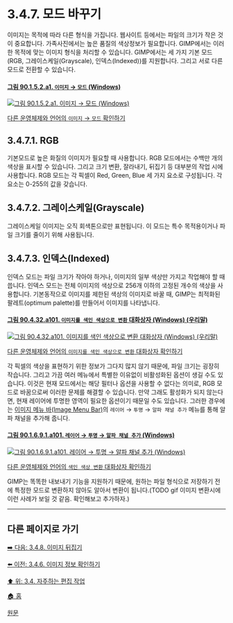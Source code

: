 # 3.4.7. 모드 바꾸기
이미지는 목적에 따라 다른 형식을 가집니다. 웹사이트 등에서는 파일의 크기가 작은 것이 중요합니다. 가족사진에서는 높은 품질의 색상정보가 필요합니다. GIMP에서는 이러한 목적에 맞는 이미지 형식을 처리할 수 있습니다. GIMP에서는 세 가지 기본 모드(RGB, 그레이스케일(Grayscale), 인덱스(Indexed))를 지원합니다. 그리고 서로 다른 모드로 전환할 수 있습니다.

#### [그림 90.1.5.2.a1. `이미지` → `모드` (Windows)](https://wonder13662.github.io/gimp/2.10.36_ko/90-01-05-imagex-02-mode.html#%EA%B7%B8%EB%A6%BC-90152a1-%EC%9D%B4%EB%AF%B8%EC%A7%80--%EB%AA%A8%EB%93%9C-windows)
[![그림 90.1.5.2.a1. `이미지` → `모드` (Windows)](https://github.com/wonder13662/gimp/assets/15767104/97db94d4-9a8b-4ab5-9ab3-5e65da6737c7)](https://wonder13662.github.io/gimp/2.10.36_ko/90-01-05-imagex-02-mode.html#%EA%B7%B8%EB%A6%BC-90152a1-%EC%9D%B4%EB%AF%B8%EC%A7%80--%EB%AA%A8%EB%93%9C-windows)

[다른 운영체제와 언어의 `이미지` → `모드` 확인하기](https://wonder13662.github.io/gimp/2.10.36_ko/90-01-05-imagex-02-mode.html#%EA%B7%B8%EB%A6%BC-90152a1-%EC%9D%B4%EB%AF%B8%EC%A7%80--%EB%AA%A8%EB%93%9C-windows)

## 3.4.7.1. RGB
기본모드로 높은 화질의 이미지가 필요할 때 사용합니다. RGB 모드에서는 수백만 개의 색상을 표시할 수 있습니다. 그리고 크기 변환, 잘라내기, 뒤집기 등 대부분의 작업 시에 사용합니다. RGB 모드는 각 픽셀이 Red, Green, Blue 세 가지 요소로 구성됩니다. 각 요소는 0-255의 값을 갖습니다. 

## 3.4.7.2. 그레이스케일(Grayscale)
그레이스케일 이미지는 오직 회색톤으로만 표현됩니다. 이 모드는 특수 목적용이거나 파일 크기를 줄이기 위해 사용됩니다. 

## 3.4.7.3. 인덱스(Indexed)
인덱스 모드는 파일 크기가 작아야 하거나, 이미지의 일부 색상만 가지고 작업해야 할 때 씁니다. 인덱스 모드는 전체 이미지의 색상으로 256개 이하의 고정된 개수의 색상을 사용합니다. 기본동작으로 이미지를 제한된 색상의 이미지로 바꿀 때, GIMP는 최적화된 팔레트(optimum palette)를 만들어서 이미지를 나타냅니다.

#### [그림 90.4.32.a101. `이미지를 색인 색상으로 변환` 대화상자 (Windows) (우리말)](https://wonder13662.github.io/gimp/2.10.36_ko/90-04-32-convert_image_to_indexed_colors.html#%EA%B7%B8%EB%A6%BC-90432a101-%EC%9D%B4%EB%AF%B8%EC%A7%80%EB%A5%BC-%EC%83%89%EC%9D%B8-%EC%83%89%EC%83%81%EC%9C%BC%EB%A1%9C-%EB%B3%80%ED%99%98-%EB%8C%80%ED%99%94%EC%83%81%EC%9E%90-windows-%EC%9A%B0%EB%A6%AC%EB%A7%90)
[![그림 90.4.32.a101. `이미지를 색인 색상으로 변환` 대화상자 (Windows) (우리말)](https://github.com/wonder13662/gimp/assets/15767104/309f2a53-e806-4d69-bb89-22799ea04368)](https://wonder13662.github.io/gimp/2.10.36_ko/90-04-32-convert_image_to_indexed_colors.html#%EA%B7%B8%EB%A6%BC-90432a101-%EC%9D%B4%EB%AF%B8%EC%A7%80%EB%A5%BC-%EC%83%89%EC%9D%B8-%EC%83%89%EC%83%81%EC%9C%BC%EB%A1%9C-%EB%B3%80%ED%99%98-%EB%8C%80%ED%99%94%EC%83%81%EC%9E%90-windows-%EC%9A%B0%EB%A6%AC%EB%A7%90)

[다른 운영체제와 언어의 `이미지를 색인 색상으로 변환` 대화상자 확인하기](./90-04-32-convert_image_to_indexed_colors.md)

각 픽셀의 색상을 표현하기 위한 정보가 그다지 많지 않기 때문에, 파일 크기는 굉장히 작습니다. 그리고 가끔 여러 메뉴에서 특별한 이유없이 비활성화된 옵션이 생길 수도 있습니다. 이것은 현재 모드에서는 해당 필터나 옵션을 사용할 수 없다는 의미로, RGB 모드로 바꿈으로써 이러한 문제를 해결할 수 있습니다. 만약 그래도 활성화가 되지 않는다면, 현재 레이어에 투명한 영역이 필요한 옵션이기 때문일 수도 있습니다. 그러한 경우에는 [이미지 메뉴 바(Image Menu Bar)](./03-02-02-image-windowx-02-image-menu.md)의 `레이어` → `투명` → `알파 채널 추가` 메뉴를 통해 알파 채널을 추가해 줍니다.

#### [그림 90.1.6.9.1.a101. `레이어` → `투명` → `알파 채널 추가` (Windows)](https://wonder13662.github.io/gimp/2.10.36_ko/90-01-06-layerx-03-transparencyx-01-add_alpha_channel.html#%EA%B7%B8%EB%A6%BC-901631a101-%EB%A0%88%EC%9D%B4%EC%96%B4--%ED%88%AC%EB%AA%85--%EC%95%8C%ED%8C%8C-%EC%B1%84%EB%84%90-%EC%B6%94%EA%B0%80-windows)
[![그림 90.1.6.9.1.a101. `레이어` → `투명` → `알파 채널 추가` (Windows)](https://github.com/wonder13662/gimp/assets/15767104/3fb3ad7c-4a41-492e-9797-bed56dc9d936)](https://wonder13662.github.io/gimp/2.10.36_ko/90-01-06-layerx-03-transparencyx-01-add_alpha_channel.html#%EA%B7%B8%EB%A6%BC-901631a101-%EB%A0%88%EC%9D%B4%EC%96%B4--%ED%88%AC%EB%AA%85--%EC%95%8C%ED%8C%8C-%EC%B1%84%EB%84%90-%EC%B6%94%EA%B0%80-windows)

[다른 운영체제와 언어의 `색인 색상 변환` 대화상자 확인하기](./90-01-06-layerx-03-transparencyx-01-add_alpha_channel.md)

GIMP는 똑똑한 내보내기 기능을 지원하기 때문에, 원하는 파일 형식으로 저장하기 전에 특정한 모드로 변환하지 않아도 알아서 변환이 됩니다.(TODO gif 이미지 변환시에 이런 사례가 보일 것 같음. 확인해보고 추가하자.)

***

## 다른 페이지로 가기
[➡️ 다음: 3.4.8. 이미지 뒤집기](./03-04-08-flip-an-image.md)

[⬅️ 이전: 3.4.6. 이미지 정보 확인하기](./03-04-06-find-info-about-your-image.md)

[⬆️ 위: 3.4. 자주하는 편집 작업](./03-04-00-common-tasks.md)

[🏠 홈](./00-home.md)

[원문](https://docs.gimp.org/2.10/ko/gimp-tutorial-quickie-change-mode.html)
